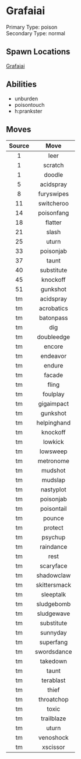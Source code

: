 # Grafaiai  
Primary Type: poison  
Secondary Type: normal  
  
## Spawn Locations  
[Grafaiai](/data/spawn_presets/grafaiai.md)  
  
## Abilities  
  * unburden
  * poisontouch
  * h:prankster
  
  
## Moves  
  
| Source | Move |  
|:---:|:---:|  
| 1 | leer |  
| 1 | scratch |  
| 1 | doodle |  
| 5 | acidspray |  
| 8 | furyswipes |  
| 11 | switcheroo |  
| 14 | poisonfang |  
| 18 | flatter |  
| 21 | slash |  
| 25 | uturn |  
| 33 | poisonjab |  
| 37 | taunt |  
| 40 | substitute |  
| 45 | knockoff |  
| 51 | gunkshot |  
| tm | acidspray |  
| tm | acrobatics |  
| tm | batonpass |  
| tm | dig |  
| tm | doubleedge |  
| tm | encore |  
| tm | endeavor |  
| tm | endure |  
| tm | facade |  
| tm | fling |  
| tm | foulplay |  
| tm | gigaimpact |  
| tm | gunkshot |  
| tm | helpinghand |  
| tm | knockoff |  
| tm | lowkick |  
| tm | lowsweep |  
| tm | metronome |  
| tm | mudshot |  
| tm | mudslap |  
| tm | nastyplot |  
| tm | poisonjab |  
| tm | poisontail |  
| tm | pounce |  
| tm | protect |  
| tm | psychup |  
| tm | raindance |  
| tm | rest |  
| tm | scaryface |  
| tm | shadowclaw |  
| tm | skittersmack |  
| tm | sleeptalk |  
| tm | sludgebomb |  
| tm | sludgewave |  
| tm | substitute |  
| tm | sunnyday |  
| tm | superfang |  
| tm | swordsdance |  
| tm | takedown |  
| tm | taunt |  
| tm | terablast |  
| tm | thief |  
| tm | throatchop |  
| tm | toxic |  
| tm | trailblaze |  
| tm | uturn |  
| tm | venoshock |  
| tm | xscissor |  
  
